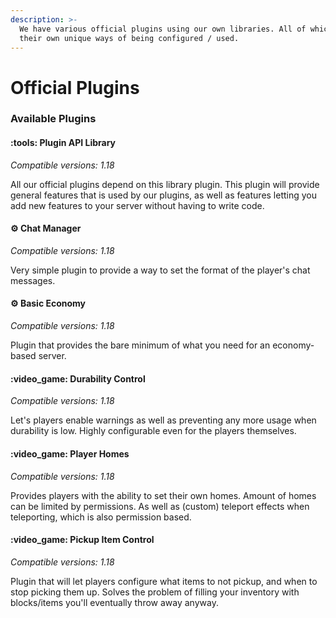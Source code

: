 ```yaml
---
description: >-
  We have various official plugins using our own libraries. All of which have
  their own unique ways of being configured / used.
---
```


# Official Plugins

### Available Plugins

#### :tools: Plugin API Library

_Compatible versions: 1.18_

All our official plugins depend on this library plugin. This plugin will provide general features that is used by our plugins, as well as features letting you add new features to your server without having to write code.

#### :gear: Chat Manager

_Compatible versions: 1.18_

Very simple plugin to provide a way to set the format of the player's chat messages.

#### :gear: Basic Economy

_Compatible versions: 1.18_

Plugin that provides the bare minimum of what you need for an economy-based server.

#### :video\_game: Durability Control

_Compatible versions: 1.18_

Let's players enable warnings as well as preventing any more usage when durability is low. Highly configurable even for the players themselves.

#### :video\_game: Player Homes

_Compatible versions: 1.18_

Provides players with the ability to set their own homes. Amount of homes can be limited by permissions. As well as (custom) teleport effects when teleporting, which is also permission based.

#### :video\_game: Pickup Item Control

_Compatible versions: 1.18_

Plugin that will let players configure what items to not pickup, and when to stop picking them up. Solves the problem of filling your inventory with blocks/items you'll eventually throw away anyway.
